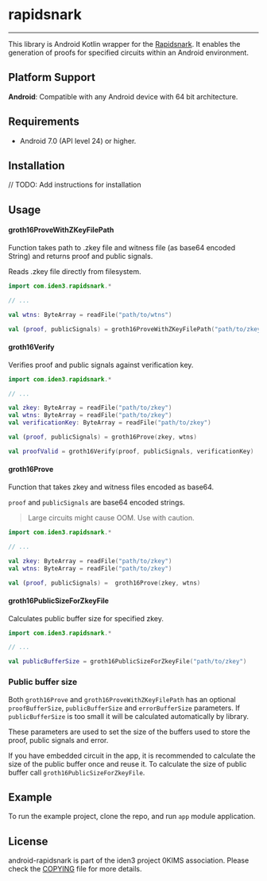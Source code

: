 # rapidsnark

---

This library is Android Kotlin wrapper for the [Rapidsnark](https://github.com/iden3/rapidsnark). It enables the
generation of proofs for specified circuits within an Android environment.

## Platform Support

**Android**: Compatible with any Android device with 64 bit architecture.

## Requirements

- Android 7.0 (API level 24) or higher.

## Installation

// TODO: Add instructions for installation

## Usage

#### groth16ProveWithZKeyFilePath

Function takes path to .zkey file and witness file (as base64 encoded String) and returns proof and public signals.

Reads .zkey file directly from filesystem.


```Kotlin
import com.iden3.rapidsnark.*

// ...

val wtns: ByteArray = readFile("path/to/wtns")

val (proof, publicSignals) = groth16ProveWithZKeyFilePath("path/to/zkey", wtns)
```

#### groth16Verify

Verifies proof and public signals against verification key.

```Kotlin
import com.iden3.rapidsnark.*

// ...

val zkey: ByteArray = readFile("path/to/zkey")
val wtns: ByteArray = readFile("path/to/zkey")
val verificationKey: ByteArray = readFile("path/to/zkey")

val (proof, publicSignals) = groth16Prove(zkey, wtns)

val proofValid = groth16Verify(proof, publicSignals, verificationKey)
```

#### groth16Prove

Function that takes zkey and witness files encoded as base64.

`proof` and `publicSignals` are base64 encoded strings.

>Large circuits might cause OOM. Use with caution.

```Kotlin
import com.iden3.rapidsnark.*

// ...

val zkey: ByteArray = readFile("path/to/zkey")
val wtns: ByteArray = readFile("path/to/zkey")

val (proof, publicSignals) =  groth16Prove(zkey, wtns)
```
#### groth16PublicSizeForZkeyFile

Calculates public buffer size for specified zkey.

```Kotlin
import com.iden3.rapidsnark.*

// ...

val publicBufferSize = groth16PublicSizeForZkeyFile("path/to/zkey")
```

### Public buffer size

Both `groth16Prove` and `groth16ProveWithZKeyFilePath` has an optional `proofBufferSize`, `publicBufferSize` and `errorBufferSize`  parameters.
If `publicBufferSize` is too small it will be calculated automatically by library.

These parameters are used to set the size of the buffers used to store the proof, public signals and error.

If you have embedded circuit in the app, it is recommended to calculate the size of the public buffer once and reuse it.
To calculate the size of public buffer call `groth16PublicSizeForZkeyFile`.

## Example

To run the example project, clone the repo, and run `app` module application.

## License

android-rapidsnark is part of the iden3 project 0KIMS association. Please check the [COPYING](./COPYING) file for more details.
